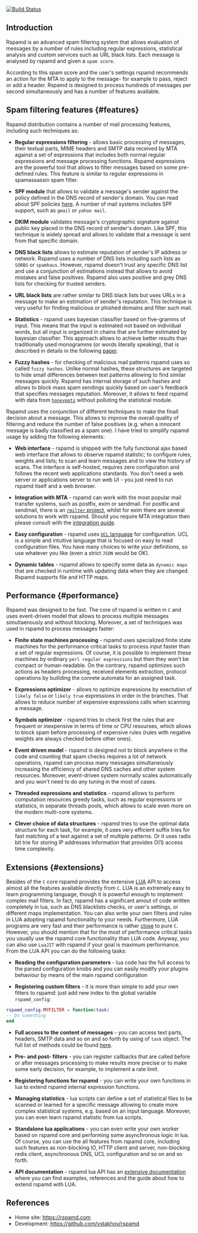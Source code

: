 [![Build Status](https://travis-ci.org/vstakhov/rspamd.png)](https://travis-ci.org/vstakhov/rspamd)

## Introduction
Rspamd is an advanced spam filtering system that allows evaluation of messages by a number of
rules including regular expressions, statistical analysis and custom services
such as URL black lists. Each message is analysed by rspamd and given a `spam score`. 

According to this spam score and the user's settings rspamd recommends an action for
the MTA to apply to the message- for example to pass, reject or add a header.
Rspamd is designed to process hundreds of messages per second simultaneously and has a number of 
features available.

## Spam filtering features {#features}

Rspamd distribution contains a number of mail processing features, including such techniques as:

* **Regular expressions filtering** - allows basic processing of messages, their textual parts, MIME headers and
SMTP data received by MTA against a set of expressions that includes both normal regular expressions and 
message processing functions. Rspamd expressions are the powerful tool that allows to filter messages based on
some pre-defined rules. This feature is similar to regular expressions in spamassassin spam filter.


* **SPF module** that allows to validate a message's sender against the policy defined in the DNS record of sender's domain. You can read
about SPF policies [here](http://www.openspf.org/). A number of mail systems includes SPF support, such as `gmail` or `yahoo mail`.


* **DKIM module** validates message's cryptographic signature against public key placed in the DNS record of sender's domain. Like SPF,
this technique is widely spread and allows to validate that a message is sent from that specific domain.


* **DNS black lists** allows to estimate reputation of sender's IP address or network. Rspamd uses a number of DNS lists including such lists as
`SORBS` or `spamhaus`. However, rspamd doesn't trust any specific DNS list and use a conjunction of estimations instead that allows to
avoid mistakes and false positives. Rspamd also uses positive and grey DNS lists for checking for trusted senders.


* **URL black lists** are rather similar to DNS black lists but uses URLs in a message to make an estimation of sender's reputation.
This technique is very useful for finding malicious or phished domains and filter such mail.


* **Statistics** - rspamd uses bayesian classifier based on five-gramms of input. This means that the input is estimated not based on individual
words, but all input is organized in chains that are further estimated by bayesian classifier. This approach allows to achieve better results than
traditionally used monogramms (or words literally speaking), that is described in details in the following [paper](http://osbf-lua.luaforge.net/papers/osbf-eddc.pdf).


* **Fuzzy hashes** - for checking of malicious mail patterns rspamd uses so called `fuzzy hashes`. Unlike normal hashes, these structures are targeted to hide
small differences between text patterns allowing to find similar messages quickly. Rspamd has internal storage of such hashes and allows to block mass spam sendings
quickly based on user's feedback that specifies messages reputation. Moreover, it allows to feed rspamd with data from [`honeypots`](http://en.wikipedia.org/wiki/Honeypot_(computing)#Spam_versions)
without polluting the statistical module.

Rspamd uses the conjunction of different techniques to make the finall decision about a message. This allows to improve the overall quality of filtering and reduce the number of
false positives (e.g. when a innocent message is badly classified as a spam one). I have tried to simplify rspamd usage by adding the following elements:

* **Web interface** - rspamd is shipped with the fully functional ajax based web interface that allows to observe rspamd statistic; to configure rules, weights and lists; to scan
and learn messages and to view the history of scans. The interface is self-hosted, requires zero configuration and follows the recent web applications standards. You don't need a
web server or applications server to run web UI - you just need to run rspamd itself and a web browser.

* **Integration with MTA** - rspamd can work with the most popular mail transfer systems, such as postfix, exim or sendmail. For postfix and sendmail, there is an [`rmilter` project](https://github.com/vstakhov/rmilter),
whilst for exim there are several solutions to work with rspamd. Should you require MTA integration then please consult with the [integration guide](https://rspamd.com/doc/integration.html).


* **Easy configuration** - rspamd uses [`UCL` language](https://github.com/vstakhov/libucl) for configuration. UCL is a simple and intuitive language that is focused on easy to read configuration files.
You have many choices to write your definitions, so use whatever you like (even a strict `JSON` would be OK).

* **Dynamic tables** - rspamd allows to specify some data as `dynamic maps` that are checked in runtime with updating data when they are changed. Rspamd supports file and HTTP maps.

## Performance {#performance}

Rspamd was designed to be fast. The core of rspamd is written in `C` and uses event-driven model that allows to process multiple messages simultaenously and without blocking.
Moreover, a set of techniques was used in rspamd to process messages faster:

* **Finite state machines processing** - rspamd uses specialized finite state machines for the performance critical tasks to process input faster than a set of regular expressions.
Of course, it is possible to implement these machines by ordinary `perl regular expressions` but then they won't be compact or human-readable. On the contrary, rspamd optimizes
such actions as headers processing, received elements extraction, protocol operations by builiding the conrete automata for an assigned task.

* **Expressions optimizer** - allows to optimize expressions by exectution of `likely false` or `likely true` expressions in order in the branches. That allows to reduce number of
expensive expressions calls when scanning a message.

* **Symbols optimizer** - rspamd tries to check first the rules that are frequent or inexpensive in terms of time or CPU resourses, which allows to block spam before processing of
expensive rules (rules with negative weights are always checked before other ones).

* **Event driven model** - rspamd is designed not to block anywhere in the code and counting that spam checks requires a lot of network operations, rspamd can process many messages
simultaneously increasing the efficiency of shared DNS caches and other system resources. Moreover, event-driven system normally scales automatically and you won't need to do any
tuning in the most of cases.

* **Threaded expressions and statistics** - rspamd allows to perform computation resources greedy tasks, such as regular expressions or statistics, in separate threads pools, which
allows to scale even more on the modern multi-core systems.

* **Clever choice of data structures** - rspamd tries to use the optimal data structure for each task, for example, it uses very efficient suffix tries for fast matching of a text
against a set of multiple patterns. Or it uses radix bit trie for storing IP addresses information that provides O(1) access time complexity.

## Extensions {#extensions}

Besides of the `C` core rspamd provides the extensive [LUA](http://lua.org) API to access almost all the features available directly from `C`. LUA is an extremely easy
to learn programming language, though it is powerful enough to implement complex mail filters. In fact, rspamd has a significant amout of code written completely in lua, such as
DNS blacklists checks, or user's settings, or different maps implementation. You can also write your own filters and rules in LUA adopting rspamd functionality to your needs.
Furthermore, LUA programs are very fast and their performance is rather [close](http://attractivechaos.github.io/plb/) to pure `C`. However, you should mention that for the most
of performance critical tasks you usually use the rspamd core functionality than LUA code. Anyway, you can also use `LuaJIT` with rspamd if your goal is maximum performance.
From the LUA API you can do the following tasks:

* **Reading the configuration parameters** - lua code has the full access to the parsed configuration knobs and you can easily modify your plugins behaviour by means of the main
rspamd configuration

* **Registering custom filters** - it is more than simple to add your own filters to rspamd: just add new index to the global variable `rspamd_config`:

~~~lua
rspamd_config.MYFILTER = function(task)
-- Do something
end
~~~

* **Full access to the content of messages** - you can access text parts, headers, SMTP data and so on and so forth by using of `task` object. The full list of methods could be found
[here](https://rspamd.com/doc/lua/task.html).


* **Pre- and post- filters** - you can register callbacks that are called before or after messages processing to make results more precise or to make some early decision,
for example, to implement a rate limit.

* **Registering functions for rspamd** - you can write your own functions in lua to extend rspamd internal expression functions.

* **Managing statistics** - lua scripts can define a set of statistical files to be scanned or learned for a specific message allowing to create more complex
statistical systems, e.g. based on an input language. Moreover, you can even learn rspamd statistic from lua scripts.

* **Standalone lua applications** - you can even write your own worker based on rspamd core and performing some asynchronous logic in lua. Of course, you can use the
all features from rspamd core, including such features as non-blocking IO, HTTP client and server, non-blocking redis client, asynchronous DNS, UCL configuration and so on
and so forth.

* **API documentation** - rspamd lua API has an [extensive documentation](https://rspamd.com/doc/lua) where you can find examples, references and the guide about how to extend
rspamd with LUA.


## References

* Home site: <https://rspamd.com>
* Development: <https://github.com/vstakhov/rspamd>
